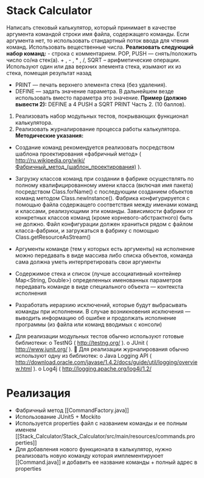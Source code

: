 # Stack Calculator
Написать стековый калькулятор, который принимает в качестве аргумента командой
строки имя файла, содержащего команды. Если аргумента нет, то использовать
стандартный поток ввода для чтения команд. Использовать вещественные числа.
**Реализовать следующий набор команд:**
	 - строка с комментарием.
	 POP, PUSH — снять/положить число со/на стек(а).
	 + , - , * , /, SQRT – арифметические операции. Используют один или два верхних
элемента стека, изымают их из стека, помещая результат назад
- PRINT — печать верхнего элемента стека (без удаления).
- DEFINE — задать значение параметра. В дальнейшем везде использовать вместо
параметра это значение.
**Пример (должно вывести 2):**
DEFINE a 4
PUSH a
SQRT
PRINT
Часть 2. (10 баллов).
1. Реализовать набор модульных тестов, покрывающих функционал калькулятора.
2. Реализовать журналирование процесса работы калькулятора.
**Методические указания:**
- Создание команд рекомендуется реализовать посредством шаблона проектирования
«фабричный метод» ( http://ru.wikipedia.org/wiki/Фабричный_метод_(шаблон_проектирования) ).
-  Загрузку классов команд при создании в фабрике осуществлять по полному
квалифицированному имени класса (включая имя пакета) посредством Class.forName()
с последующим созданием объектов команд методом Class.newInstance(). Фабрика
конфигурируется с помощью файла содержащего соответствия между именами команд
и классами, реализующими эти команды. Зависимости фабрики от конкретных классов
команд (кроме корневого-абстрактного) быть не должно. Файл конфигурации должен
храниться рядом с файлом класса-фабрики, и загружаться в фабрику с помощью
Class.getResourceAsStream()
- Аргументы команде (тем у которых есть аргументы) на исполнение можно передавать в виде массива либо списка объектов, команда сама должна уметь интерпретировать свои аргументы
- Содержимое стека и список (лучше ассоциативный контейнер Map&lt;String, Double&gt;) определенных именованных параметров передавать команде в виде специального объекта — контекста исполнения
-  Разработать иерархию исключений, которые будут выбрасывать команды при
исполнении. В случае возникновения исключения — выводить информацию об ошибке
и продолжать исполнение программы (из файла или команд вводимых с консоли)


- Для реализации модульных тестов обычно используют готовые библиотеки:
o TestNG ( http://testng.org/ ).
o JUnit ( http://www.junit.org/ ).
 Для реализации журналирования обычно используют одну из библиотек:
o Java Logging API ( http://download.oracle.com/javase/1.4.2/docs/guide/util/logging/overview.html ).
o Log4j ( http://logging.apache.org/log4j/1.2/

# Реализация

- Фабричный метод [[CommandFactory.java]]
- Использование JUnit5 + Mockito
- Используется properties файл с названием команды и ее полным именем [[Stack_Calculator/Stack_Calculator/src/main/resources/commands.properties]]
- Для добавления нового функционала в калькулятор, нужно реализовать новую команду которая имплементируюет [[Command.java]] и добавить ее название команды + полный адрес в properties


